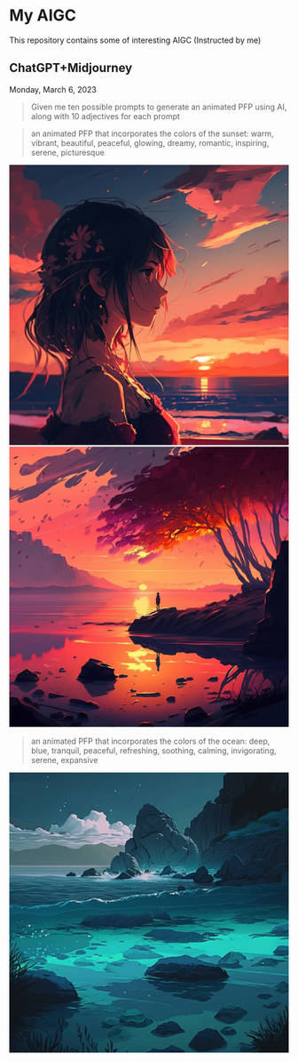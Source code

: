 # My AIGC
This repository contains some of interesting AIGC (Instructed by me)

## ChatGPT+Midjourney
Monday, March 6, 2023 

> Given me ten possible prompts to generate an animated PFP using AI, along with 10 adjectives for each prompt

> an animated PFP that incorporates the colors of the sunset: warm, vibrant, beautiful, peaceful, glowing, dreamy, romantic, inspiring, serene, picturesque

![1](midjourney1.png)
![2](midjourney2.png)

> an animated PFP that incorporates the colors of the ocean: deep, blue, tranquil, peaceful, refreshing, soothing, calming, invigorating, serene, expansive

![3](midjourney3.png)
